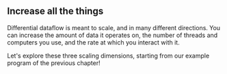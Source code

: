 ## Increase all the things

Differential dataflow is meant to scale, and in many different directions. You can increase the amount of data it operates on, the number of threads and computers you use, and the rate at which you interact with it.

Let's explore these three scaling dimensions, starting from our example program of the previous chapter!